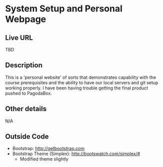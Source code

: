 # System Setup and Personal Webpage

## Live URL
TBD

## Description
This is a 'personal website' of sorts that demonstrates capability with the course prerequisites and the ability to have our local servers and git setup working properly. I have been having trouble getting the final product pushed to PagodaBox.

## Other details
N/A

## Outside Code
* Bootstrap: http://getbootstrap.com
* Bootstrap Theme (Simplex): http://bootswatch.com/simplex/#
	* Modified theme slightly

